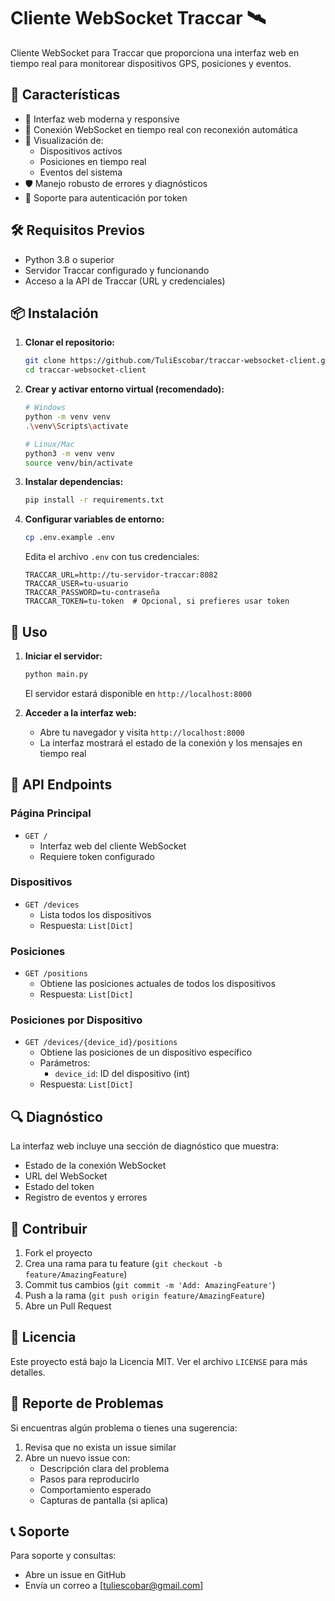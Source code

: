 # Cliente WebSocket Traccar 🛰️

Cliente WebSocket para Traccar que proporciona una interfaz web en tiempo real para monitorear dispositivos GPS, posiciones y eventos.

## 🌟 Características

- 📱 Interfaz web moderna y responsive
- 🔄 Conexión WebSocket en tiempo real con reconexión automática
- 📍 Visualización de:
  - Dispositivos activos
  - Posiciones en tiempo real
  - Eventos del sistema
- 🛡️ Manejo robusto de errores y diagnósticos
- 🔐 Soporte para autenticación por token

## 🛠️ Requisitos Previos

- Python 3.8 o superior
- Servidor Traccar configurado y funcionando
- Acceso a la API de Traccar (URL y credenciales)

## 📦 Instalación

1. **Clonar el repositorio:**
   ```bash
   git clone https://github.com/TuliEscobar/traccar-websocket-client.git
   cd traccar-websocket-client
   ```

2. **Crear y activar entorno virtual (recomendado):**
   ```bash
   # Windows
   python -m venv venv
   .\venv\Scripts\activate

   # Linux/Mac
   python3 -m venv venv
   source venv/bin/activate
   ```

3. **Instalar dependencias:**
   ```bash
   pip install -r requirements.txt
   ```

4. **Configurar variables de entorno:**
   ```bash
   cp .env.example .env
   ```
   Edita el archivo `.env` con tus credenciales:
   ```env
   TRACCAR_URL=http://tu-servidor-traccar:8082
   TRACCAR_USER=tu-usuario
   TRACCAR_PASSWORD=tu-contraseña
   TRACCAR_TOKEN=tu-token  # Opcional, si prefieres usar token
   ```

## 🚀 Uso

1. **Iniciar el servidor:**
   ```bash
   python main.py
   ```
   El servidor estará disponible en `http://localhost:8000`

2. **Acceder a la interfaz web:**
   - Abre tu navegador y visita `http://localhost:8000`
   - La interfaz mostrará el estado de la conexión y los mensajes en tiempo real

## 🔌 API Endpoints

### Página Principal
- `GET /`
  - Interfaz web del cliente WebSocket
  - Requiere token configurado

### Dispositivos
- `GET /devices`
  - Lista todos los dispositivos
  - Respuesta: `List[Dict]`

### Posiciones
- `GET /positions`
  - Obtiene las posiciones actuales de todos los dispositivos
  - Respuesta: `List[Dict]`

### Posiciones por Dispositivo
- `GET /devices/{device_id}/positions`
  - Obtiene las posiciones de un dispositivo específico
  - Parámetros:
    - `device_id`: ID del dispositivo (int)
  - Respuesta: `List[Dict]`

## 🔍 Diagnóstico

La interfaz web incluye una sección de diagnóstico que muestra:
- Estado de la conexión WebSocket
- URL del WebSocket
- Estado del token
- Registro de eventos y errores

## 🤝 Contribuir

1. Fork el proyecto
2. Crea una rama para tu feature (`git checkout -b feature/AmazingFeature`)
3. Commit tus cambios (`git commit -m 'Add: AmazingFeature'`)
4. Push a la rama (`git push origin feature/AmazingFeature`)
5. Abre un Pull Request

## 📝 Licencia

Este proyecto está bajo la Licencia MIT. Ver el archivo `LICENSE` para más detalles.

## 🐛 Reporte de Problemas

Si encuentras algún problema o tienes una sugerencia:
1. Revisa que no exista un issue similar
2. Abre un nuevo issue con:
   - Descripción clara del problema
   - Pasos para reproducirlo
   - Comportamiento esperado
   - Capturas de pantalla (si aplica)

## 📞 Soporte

Para soporte y consultas:
- Abre un issue en GitHub
- Envía un correo a [tuliescobar@gmail.com]